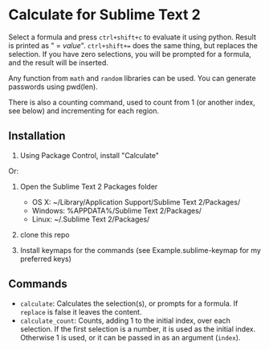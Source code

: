 Calculate for Sublime Text 2
============================

Select a formula and press `ctrl+shift+c` to evaluate it using python.  Result is printed as " = *value*".  `ctrl+shift+=` does the same thing, but replaces the selection.  If you have zero selections, you will be prompted for a formula, and the result will be inserted.

Any function from `math` and `random` libraries can be used. You can generate passwords using pwd(len).

There is also a counting command, used to count from 1 (or another index, see below) and incrementing for each region.


Installation
------------

1. Using Package Control, install "Calculate"

Or:

1. Open the Sublime Text 2 Packages folder

    - OS X: ~/Library/Application Support/Sublime Text 2/Packages/
    - Windows: %APPDATA%/Sublime Text 2/Packages/
    - Linux: ~/.Sublime Text 2/Packages/

2. clone this repo
3. Install keymaps for the commands (see Example.sublime-keymap for my preferred keys)

Commands
--------

* `calculate`: Calculates the selection(s), or prompts for a formula.  If `replace` is false it leaves the content.
* `calculate_count`: Counts, adding 1 to the initial index, over each selection.  If the first selection is a number, it is used as the initial index.  Otherwise 1 is used, or it can be passed in as an argument (`index`).
